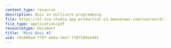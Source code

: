```yaml
---
content_type: resource
description: Quiz on multicore programming.
file: https://ol-ocw-studio-app-production.s3.amazonaws.com/courses/6-189-multicore-programming-primer-january-iap-2007/c0c660ad7f97eb4a1ee77397589a5442_quiz2.pdf
file_type: application/pdf
resourcetype: Document
title: 'Mini-Quiz #2'
uid: c0c660ad-7f97-eb4a-1ee7-7397589a5442
---
```

